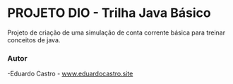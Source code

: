 # PROJETO DIO - Trilha Java Básico

Projeto de criação de uma simulação de conta corrente básica para treinar conceitos de java.

### Autor
-Eduardo Castro - www.eduardocastro.site
